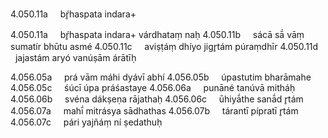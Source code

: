 4.050.11a     bŕ̥haspata indara+


4.050.11a     bŕ̥haspata indara+ várdhataṃ naḥ 4.050.11b     sácā sā́ vāṃ sumatír bhūtu asmé 4.050.11c     aviṣṭáṃ dhíyo jigr̥tám púraṃdhīr 4.050.11d     jajastám aryó vanúṣām árātīḥ


4.056.05a     prá vām máhi dyávī abhí 4.056.05b     úpastutim bharāmahe 4.056.05c     śúcī úpa práśastaye 4.056.06a     punāné tanúvā mitháḥ 4.056.06b     svéna dákṣeṇa rājathaḥ 4.056.06c     ūhiyā́the sanā́d r̥tám 4.056.07a     mahī́ mitrásya sādhathas 4.056.07b     tárantī pípratī r̥tám 4.056.07c     pári yajñáṃ ní ṣedathuḥ


